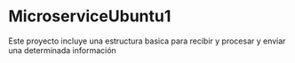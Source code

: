 # MicroserviceUbuntu1
Este proyecto incluye una estructura basica para recibir y procesar y enviar una determinada información
